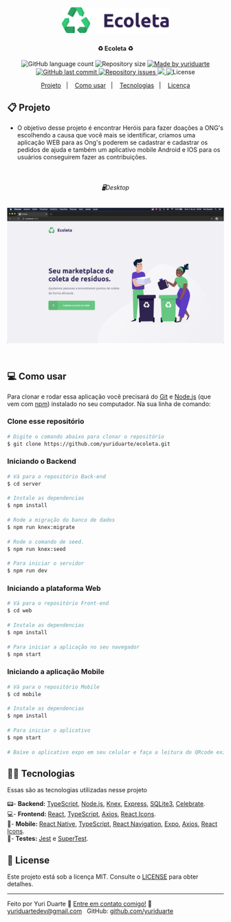 <h1 align="center">
    <img alt="Ecoleta" title="#Ecoleta" src=".github/logo.png" width="250px" />
</h1>

<h4 align="center"> 
	♻️ Ecoleta ♻️
</h4>
<p align="center">
  <img alt="GitHub language count" src="https://img.shields.io/github/languages/count/yuriduarte/ecoleta?color=%2304D361">

  <img alt="Repository size" src="https://img.shields.io/github/repo-size/yuriduarte/ecoleta">
	
  <a href="https://www.linkedin.com/in/yuriduarte/">
    <img alt="Made by yuriduarte" src="https://img.shields.io/badge/made%20by-yuriduarte-%2304D361">
  </a>

  <a href="https://github.com/yuriduarte/ecoleta/commits/master">
    <img alt="GitHub last commit" src="https://img.shields.io/github/last-commit/yuriduarte/ecoleta">
  </a>

  <a href="https://github.com/yuriduarte/ecoleta/issues">
    <img alt="Repository issues" src="https://img.shields.io/github/issues/yuriduarte/ecoleta">
  </a>
<a aria-label="Completed" href="https://rocketseat.com.br/week-10/aulas#4">
    <img src="https://img.shields.io/badge/OmniStack-done-green?logo=data:image/png;base64,iVBORw0KGgoAAAANSUhEUgAAABAAAAAQCAMAAAAoLQ9TAAAALVBMVEVHcExxWsF0XMJzXMJxWcFsUsD///9jRrzY0u6Xh9Gsn9n39fyMecy0qd2bjNJWBT0WAAAABHRSTlMA2Do606wF2QAAAGlJREFUGJVdj1cWwCAIBLEsRU3uf9xobDH8+GZwUYi8i6ucJwrxKE+7D0G9Q4vlYqtmCSjndr4CgCgzlyFgfKfKCVO0LrPKjmiqMxGXkJwNnXskqWG+1oSM+BSwD8f29YLNjvx/OQrn+g99oQSoNmt3PgAAAABJRU5ErkJggg=="></img>
  </a>
  <img alt="License" src="https://img.shields.io/badge/license-MIT-brightgreen">
</p>


<p align="center">
  <a href="#-projeto">Projeto</a>&nbsp;&nbsp;&nbsp;|&nbsp;&nbsp;&nbsp;
  <a href="#-como-usar">Como usar</a>&nbsp;&nbsp;&nbsp;|&nbsp;&nbsp;&nbsp;
  <a href="#-tecnologias">Tecnologias</a>&nbsp;&nbsp;&nbsp;|&nbsp;&nbsp;&nbsp;
  <a href="#-license">Licença</a>
</p>

## 📋 Projeto

* O objetivo desse projeto é encontrar Heróis para fazer doações a ONG's escolhendo a causa que você mais se identificar, criamos uma aplicação WEB para as Ong's poderem se cadastrar e cadastrar os pedidos de ajuda e também um aplicativo mobile Android e IOS para os usuários conseguirem fazer as contribuições. <br><br><br>

<h6 align="center"> 
    🖥Desktop
</h6>

<p align="center">
  <img alt="Aplicativo Desktop" src="https://github.com/yuriduarte/ecoleta/blob/master/.github/desktop.png">
</p>

<br>

## 💻 Como usar

Para clonar e rodar essa aplicação você precisará do [Git](https://git-scm.com) e [Node.js](https://nodejs.org/en/download/) (que vem com [npm](http://npmjs.com)) instalado no seu computador. Na sua linha de comando:

### Clone esse repositório
```bash
# Digite o comando abaixo para clonar o repositório
$ git clone https://github.com/yuriduarte/ecoleta.git
```

### Iniciando o Backend

```bash
# Vá para o repositório Back-end
$ cd server

# Instale as dependencias
$ npm install

# Rode a migração do banco de dados
$ npm run knex:migrate

# Rode o comando de seed.
$ npm run knex:seed

# Para iniciar o servidor
$ npm run dev
```
### Iniciando a plataforma Web

```bash
# Vá para o repositório Front-end
$ cd web

# Instale as dependencias
$ npm install

# Para iniciar a aplicação no seu navegador
$ npm start
```

### Iniciando a aplicação Mobile

```bash
# Vá para o repositório Mobile
$ cd mobile

# Instale as dependencias
$ npm install

# Para iniciar o aplicativo
$ npm start

# Baixe o aplicativo expo em seu celular e faça a leitura do QRcode exibido no seu terminal.
```

## 👨‍💻 Tecnologias

Essas são as tecnologias utilizadas nesse projeto

📟- **Backend:** [TypeScript](https://www.typescriptlang.org/), [Node.js](https://nodejs.org/en/), [Knex](http://knexjs.org/), [Express](https://expressjs.com/pt-br/), [SQLite3](https://www.sqlite.org/index.html), [Celebrate](https://github.com/arb/celebrate).  
💻- **Frontend:** [React](https://reactjs.org), [TypeScript](https://www.typescriptlang.org/), [Axios](https://github.com/axios/axios), [React Icons](https://react-icons.netlify.com/).  
📱- **Mobile:** [React Native](https://facebook.github.io/react-native/), [TypeScript](https://www.typescriptlang.org/), [React Navigation](https://reactnavigation.org/), [Expo](https://expo.io/), [Axios](https://github.com/axios/axios), [React Icons](https://react-icons.netlify.com/).   
🧪- **Testes:** [Jest](https://jestjs.io/) e [SuperTest](https://github.com/visionmedia/supertest).  


## 📝 License

Este projeto está sob a licença MIT. Consulte o [LICENSE](LICENSE.md) para obter detalhes.

---

Feito por Yuri Duarte :wave: [Entre em contato comigo!](https://www.linkedin.com/in/yuri-duarte/)
:email: [yuriduartedev@gmail.com](mailto:yuriduartedev@gmail.com) &nbsp;
GitHub: [github.com/yuriduarte](https://github.com/yuriduarte) &nbsp;

